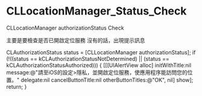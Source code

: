 CLLocationManager_Status_Check
==============================

CLLocationManager authorizationStatus Check


主要是要檢查是否已開啟定位服務
沒有的話，出現提示訊息


CLAuthorizationStatus status = [CLLocationManager authorizationStatus];
if (!((status == kCLAuthorizationStatusNotDetermined) ||
          (status == kCLAuthorizationStatusAuthorized))) {
        [[[UIAlertView alloc] initWithTitle:nil
                                    message:@"請至iOS的設定>隱私，並開啟定位服務，使應用程序能訪問您的位置。"
                                   delegate:nil
                          cancelButtonTitle:nil
                          otherButtonTitles:@"OK", nil] show];
        return;
}
